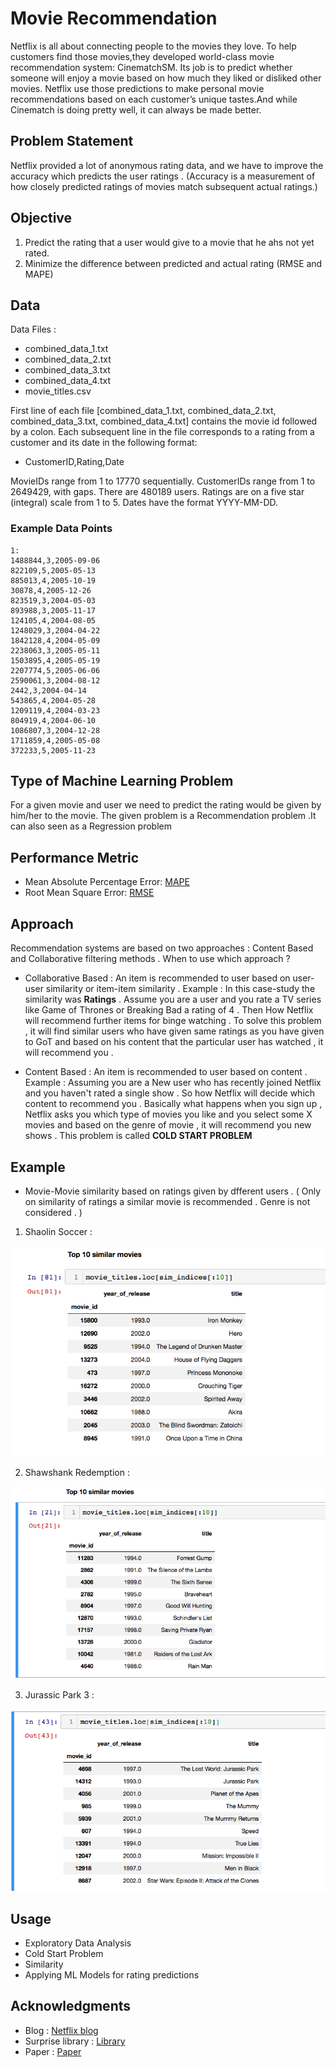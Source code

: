 
# Movie Recommendation

Netflix is all about connecting people to the movies they love. To help customers find those movies,they developed world-class movie recommendation system: CinematchSM. Its job is to predict whether someone will enjoy a movie based on how much they liked or disliked other movies. Netflix use those predictions to make personal movie recommendations based on each customer’s unique tastes.And while Cinematch is doing pretty well, it can always be made better. 

## Problem Statement 

Netflix provided a lot of anonymous rating data, and we have to improve the accuracy which predicts the user ratings . 
(Accuracy is a measurement of how closely predicted ratings of movies match subsequent actual ratings.)


## Objective 

1. Predict the rating that a user would give to a movie that he ahs not yet rated.
2. Minimize the difference between predicted and actual rating (RMSE and MAPE)

## Data

Data Files :
- combined_data_1.txt
- combined_data_2.txt
- combined_data_3.txt
- combined_data_4.txt
- movie_titles.csv

First line of each file [combined_data_1.txt, combined_data_2.txt, combined_data_3.txt, combined_data_4.txt] contains the movie id followed by a colon.
Each subsequent line in the file corresponds to a rating from a customer and its date in the following format:
- CustomerID,Rating,Date

MovieIDs range from 1 to 17770 sequentially.
CustomerIDs range from 1 to 2649429, with gaps. There are 480189 users.
Ratings are on a five star (integral) scale from 1 to 5.
Dates have the format YYYY-MM-DD.

### Example Data Points 
```
1:
1488844,3,2005-09-06
822109,5,2005-05-13
885013,4,2005-10-19
30878,4,2005-12-26
823519,3,2004-05-03
893988,3,2005-11-17
124105,4,2004-08-05
1248029,3,2004-04-22
1842128,4,2004-05-09
2238063,3,2005-05-11
1503895,4,2005-05-19
2207774,5,2005-06-06
2590061,3,2004-08-12
2442,3,2004-04-14
543865,4,2004-05-28
1209119,4,2004-03-23
804919,4,2004-06-10
1086807,3,2004-12-28
1711859,4,2005-05-08
372233,5,2005-11-23
```


## Type of Machine Learning Problem 

For a given movie and user we need to predict the rating would be given by him/her to the movie. The given problem is a Recommendation problem .It can also seen as a Regression problem 

## Performance Metric 

* Mean Absolute Percentage Error: [MAPE](https://en.wikipedia.org/wiki/Mean_absolute_percentage_error)
* Root Mean Square Error: [RMSE](https://en.wikipedia.org/wiki/Root-mean-square_deviation)


## Approach 

Recommendation systems are based on two approaches : Content Based and Collaborative filtering methods . 
When to use which approach ?
- Collaborative Based : An item is recommended to user based on user-user similarity or item-item similarity . 
Example : In this case-study the similarity  was  **Ratings** . Assume you are a user and you rate a TV series like Game of Thrones or Breaking Bad  a rating of 4 . Then How Netflix will recommend further items for binge watching . To solve this problem , it will find similar users who have given same ratings as you have given to GoT and based on his content that the particular user has watched , it will recommend you .

- Content Based : An item is recommended to user based on content .
Example : Assuming you are a New user who has recently joined Netflix and you haven't rated a single show . So how Netflix will decide which content to recommend you . Basically what happens when you sign up , Netflix asks you which type of movies you like and you select some X movies and based on the genre of movie , it will recommend you new shows . This problem is called **COLD START PROBLEM**

## Example

* Movie-Movie similarity based on ratings given by dfferent users .
( Only on similarity of ratings a similar movie is recommended . Genre is not considered . )

1. Shaolin Soccer :

![alt text](similar1.png "Similar Movies to Shaolin Soccer")

2. Shawshank Redemption :

![alt text](similar2.png "Similar Movies to Shawshank Redemption")

3. Jurassic Park 3 :

![alt text](similar3.png "Similar Movies to Jurassic Park")

## Usage 

* Exploratory Data Analysis
* Cold Start Problem
* Similarity
* Applying ML Models for rating predictions


## Acknowledgments 

* Blog : [Netflix blog](https://medium.com/netflix-techblog/netflix-recommendations-beyond-the-5-stars-part-1-55838468f429)
* Surprise library : [Library](http://surpriselib.com)
* Paper : [Paper](http://courses.ischool.berkeley.edu/i290-dm/s11/SECURE/a1-koren.pdf)



